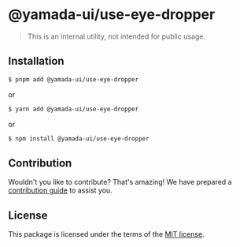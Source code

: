 # @yamada-ui/use-eye-dropper

> This is an internal utility, not intended for public usage.

## Installation

```sh
$ pnpm add @yamada-ui/use-eye-dropper
```

or

```sh
$ yarn add @yamada-ui/use-eye-dropper
```

or

```sh
$ npm install @yamada-ui/use-eye-dropper
```

## Contribution

Wouldn't you like to contribute? That's amazing! We have prepared a [contribution guide](https://github.com/yamada-ui/yamada-ui/blob/main/CONTRIBUTING.md) to assist you.

## License

This package is licensed under the terms of the
[MIT license](https://github.com/yamada-ui/yamada-ui/blob/main/LICENSE).
